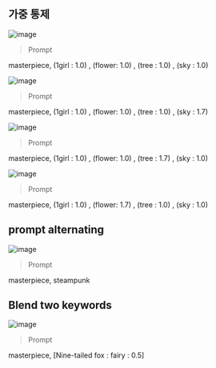 

## 가중 통제


![image](
https://github.com/hojoon018/AI_Project_2025_01/blob/main/prompt/00006-63335139.png?raw=true)

>Prompt

masterpiece, (1girl : 1.0) , (flower: 1.0) , (tree : 1.0) , (sky : 1.0)

![image](
https://github.com/hojoon018/AI_Project_2025_01/blob/main/prompt/00007-3153808332.png?raw=true)

>Prompt

masterpiece, (1girl : 1.0) , (flower: 1.0) , (tree : 1.0) , (sky : 1.7)

![image](
https://github.com/hojoon018/AI_Project_2025_01/blob/main/prompt/00008-2650176747.png?raw=true)

>Prompt

masterpiece, (1girl : 1.0) , (flower: 1.0) , (tree : 1.7) , (sky : 1.0)

![image](
https://github.com/hojoon018/AI_Project_2025_01/blob/main/prompt/00009-3380198542.png?raw=true)

>Prompt

masterpiece, (1girl : 1.0) , (flower: 1.7) , (tree : 1.0) , (sky : 1.0)

## prompt alternating

![image](
https://github.com/hojoon018/AI_Project_2025_01/blob/main/prompt/00001-1373772866.png?raw=true)

>Prompt

masterpiece, steampunk


## Blend two keywords

![image](
https://github.com/hojoon018/AI_Project_2025_01/blob/main/prompt/00011-2718682970.png?raw=true)

>Prompt

masterpiece, [Nine-tailed fox : fairy : 0.5]